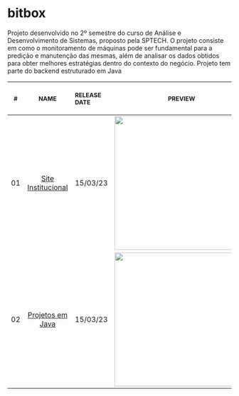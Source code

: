 # bitbox
Projeto desenvolvido no 2º semestre do curso de Análise e Desenvolvimento de Sistemas, proposto pela SPTECH.
O projeto consiste em como o monitoramento de máquinas pode ser fundamental para a predição e manutenção das mesmas,
além de analisar os dados obtidos para obter melhores estratégias dentro do contexto do negócio. 
Projeto tem parte do backend estruturado em Java

<table>
    <thead>
        <tr>
            <th align="center">
                <img width="20" height="1">
                <p>
                    <small>#</small>
                </p>
            </th>
            <th align="center">
                <img width="300" height="1">
                <p>
                    <small>
                        NAME
                    </small>
                </p>
            </th>
            <th align="center">
                <img width="140" height="1">
                <p align="left">
                    <small>
                        RELEASE DATE
                    </small>
                </p>
            </th>
            <th align="center">
                <img width="201" height="1">
                <p align="center">
                    <small>
                        PREVIEW
                    </small>
                </p>
            </th>
        </tr>
    </thead>
    <tbody>
        <tr>
            <td align="center">01</td>
            <td align="center">
                <a href="https://github.com/helloWorldRuan/bitbox/tree/main/bitbox-site">Site Institucional</a>
            </td>
            <td align="center">15/03/23</td>
            <td align="center">
                <a href="https://github.com/helloWorldRuan/bitbox/tree/main/bitbox-site">
                    <img width="300px"
                        src="https://repository-images.githubusercontent.com/606528493/a1b67fcb-d85e-4b3a-9558-6e13746dad14" />
                    </a>
            </td>
        </tr>
        <tr>
            <td align="center">02</td>
            <td align="center">
                <a href="https://github.com/helloWorldRuan/bitbox/tree/main/projetos-java">Projetos em Java</a>
            </td>
            <td align="center">15/03/23</td>
            <td align="center">
                <a href="https://github.com/helloWorldRuan/bitbox/tree/main/projetos-java">
                    <img width="300px"
                        src="https://fv2-3.failiem.lv/thumb_show.php?i=qbg6hehj2&view" />
                    </a>
            </td>
        </tr>
    </tbody>
</table>